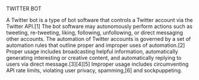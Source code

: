 TWITTER BOT

A Twitter bot is a type of bot software that controls a Twitter account via the Twitter API.[1] The bot software may autonomously perform actions such as tweeting, re-tweeting, liking, following, unfollowing, or direct messaging other accounts. The automation of Twitter accounts is governed by a set of automation rules that outline proper and improper uses of automation.[2] Proper usage includes broadcasting helpful information, automatically generating interesting or creative content, and automatically replying to users via direct message.[3][4][5] Improper usage includes circumventing API rate limits, violating user privacy, spamming,[6] and sockpuppeting.
